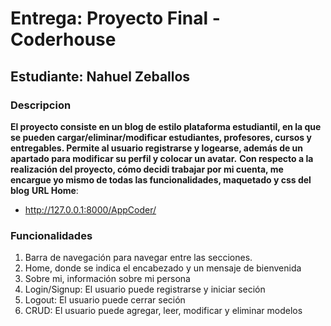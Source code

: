 # Entrega: Proyecto Final - Coderhouse
## Estudiante: Nahuel Zeballos

### Descripcion
**El proyecto consiste en un blog de estilo plataforma estudiantil, en la que se pueden cargar/eliminar/modificar estudiantes, profesores, cursos y entregables.
Permite al usuario registrarse y logearse, además de un apartado para modificar su perfil y colocar un avatar.**
**Con respecto a la realización del proyecto, cómo decidi trabajar por mi cuenta, me encargue yo mismo de todas las funcionalidades, maquetado y css del blog**
**URL Home**:
- http://127.0.0.1:8000/AppCoder/
​
​
### Funcionalidades

1. Barra de navegación para navegar entre las secciones.
2. Home, donde se indica el encabezado y un mensaje de bienvenida
3. Sobre mi, información sobre mi persona
4. Login/Signup: El usuario puede registrarse y iniciar seción
5. Logout: El usuario puede cerrar seción
6. CRUD: El usuario puede agregar, leer, modificar y eliminar modelos


